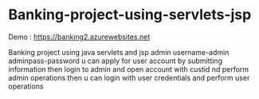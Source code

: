 # Banking-project-using-servlets-jsp

Demo : https://banking2.azurewebsites.net

Banking project using java servlets and jsp 
admin username-admin 
adminpass-password 
u can apply for user account by submitting information then login to admin and open account with custid nd perform admin operations 
then u can login with user credentials and perform user operations
